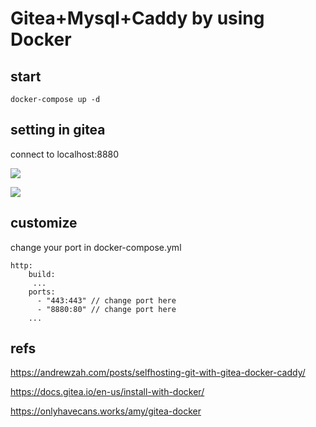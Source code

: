 # Gitea+Mysql+Caddy by using Docker

## start

```
docker-compose up -d
```

## setting in gitea

connect to localhost:8880

![](https://i.imgur.com/epc48fO.png)

![](https://i.imgur.com/MG2n2Py.png)
## customize

change your port in docker-compose.yml

```
http:
    build:
     ...      
    ports:
      - "443:443" // change port here
      - "8880:80" // change port here
    ...
```
## refs

https://andrewzah.com/posts/selfhosting-git-with-gitea-docker-caddy/

https://docs.gitea.io/en-us/install-with-docker/

https://onlyhavecans.works/amy/gitea-docker


